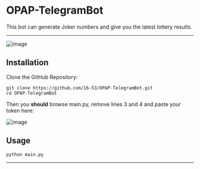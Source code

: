 # OPAP-TelegramBot
This bot can generate Joker numbers and give you the latest lottery results.
____
![image](https://user-images.githubusercontent.com/70277523/187038826-c9c2eb8b-daab-4bec-9686-f3ebf70d89aa.png)
## Installation
Clone the GitHub Repository:
```
git clone https://github.com/16-53/OPAP-TelegramBot.git
cd OPAP-TelegramBot
```
Then you **should** browse main.py, remove lines 3 and 4 and paste your token here:

![image](https://user-images.githubusercontent.com/70277523/186582198-fd22cdde-c7ec-4218-a83a-f946361b70e1.png)


## Usage
```
python main.py
```
____
